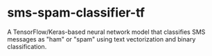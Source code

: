 # sms-spam-classifier-tf
A TensorFlow/Keras-based neural network model that classifies SMS messages as "ham" or "spam" using text vectorization and binary classification.

